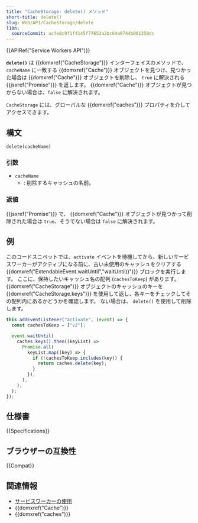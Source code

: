 ```yaml
---
title: "CacheStorage: delete() メソッド"
short-title: delete()
slug: Web/API/CacheStorage/delete
l10n:
  sourceCommit: acfe8c9f1f4145f77653a2bc64a9744b001358dc
---
```


{{APIRef("Service Workers API")}}

**`delete()`** は {{domxref("CacheStorage")}} インターフェイスのメソッドで、`cacheName` に一致する {{domxref("Cache")}} オブジェクトを見つけ、見つかった場合は {{domxref("Cache")}} オブジェクトを削除し、 `true` に解決される {{jsxref("Promise")}} を返します。
{{domxref("Cache")}} オブジェクトが見つからない場合は、`false` に解決されます。

`CacheStorage` には、グローバルな {{domxref("caches")}} プロパティを介してアクセスできます。

## 構文

```js-nolint
delete(cacheName)
```

### 引数

- `cacheName`
  - : 削除するキャッシュの名前。

### 返値

{{jsxref("Promise")}} で、 {{domxref("Cache")}} オブジェクトが見つかって削除された場合は `true`、そうでない場合は `false` に解決されます。

## 例

このコードスニペットでは、`activate` イベントを待機してから、新しいサービスワーカーがアクティブになる前に、古い未使用のキャッシュをクリアする {{domxref("ExtendableEvent.waitUntil","waitUntil()")}} ブロックを実行します。 ここに、保持したいキャッシュ名の配列 (`cachesToKeep`) があります。 {{domxref("CacheStorage")}} オブジェクトのキャッシュのキーを {{domxref("CacheStorage.keys")}} を使用して返し、各キーをチェックしてその配列内にあるかどうかを確認します。 ない場合は、 `delete()` を使用して削除します。

```js
this.addEventListener("activate", (event) => {
  const cachesToKeep = ["v2"];

  event.waitUntil(
    caches.keys().then((keyList) =>
      Promise.all(
        keyList.map((key) => {
          if (!cachesToKeep.includes(key)) {
            return caches.delete(key);
          }
        }),
      ),
    ),
  );
});
```

## 仕様書

{{Specifications}}

## ブラウザーの互換性

{{Compat}}

## 関連情報

- [サービスワーカーの使用](/ja/docs/Web/API/Service_Worker_API/Using_Service_Workers)
- {{domxref("Cache")}}
- {{domxref("caches")}}
